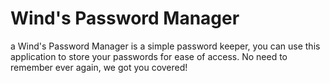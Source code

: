 # Wind's Password Manager
a Wind's Password Manager is a simple password keeper, you can use this application to store your passwords for ease of access. No need to remember ever again, we got you covered!
